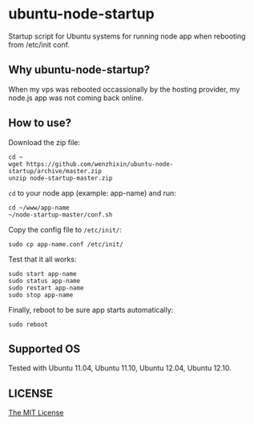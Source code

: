 # ubuntu-node-startup

Startup script for Ubuntu systems for running node app when rebooting from /etc/init conf.

## Why ubuntu-node-startup?

When my vps was rebooted occassionally by the hosting provider, my node.js app was not coming back online.

## How to use?

Download the zip file:

```
cd ~
wget https://github.com/wenzhixin/ubuntu-node-startup/archive/master.zip
unzip node-startup-master.zip
```

```cd``` to your node app (example: app-name) and run:

```
cd ~/www/app-name
~/node-startup-master/conf.sh
```

Copy the config file to ```/etc/init/```:

```
sudo cp app-name.conf /etc/init/
```

Test that it all works:

```
sudo start app-name
sudo status app-name
sudo restart app-name
sudo stop app-name
```

Finally, reboot to be sure app starts automatically:

```
sudo reboot
```

## Supported OS

Tested with Ubuntu 11.04, Ubuntu 11.10, Ubuntu 12.04, Ubuntu 12.10.

## LICENSE

[The MIT License](https://github.com/wenzhixin/ubuntu-node-startup/blob/master/LICENSE)